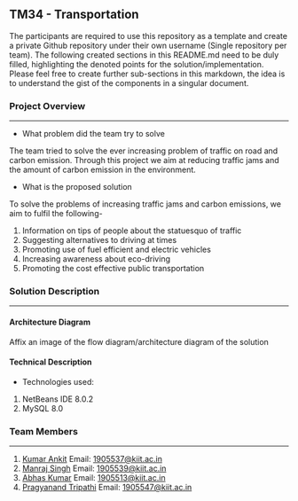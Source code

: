 ## TM34 - Transportation

The participants are required to use this repository as a template and create a private Github repository under their own username (Single repository per team). The following created sections in this README.md need to be duly filled, highlighting the denoted points for the solution/implementation. Please feel free to create further sub-sections in this markdown, the idea is to understand the gist of the components in a singular document.

### Project Overview
----------------------------------

* What problem did the team try to solve

The team tried to solve the ever increasing problem of traffic on road and carbon emission. Through this project we aim at reducing traffic jams and the amount of carbon emission in the environment.

* What is the proposed solution

To solve the problems of increasing traffic jams and carbon emissions, we aim to fulfil the following-
1. Information on tips of people about the statuesquo of traffic
2. Suggesting alternatives to driving at times
3. Promoting use of fuel efficient and electric vehicles
4. Increasing awareness about eco-driving
5. Promoting the cost effective public transportation

### Solution Description
----------------------------------

#### Architecture Diagram

Affix an image of the flow diagram/architecture diagram of the solution

#### Technical Description

* Technologies used:
1. NetBeans IDE 8.0.2
2. MySQL 8.0


### Team Members
----------------------------------

1. [Kumar Ankit](https://github.com/Masters-Akt)
	Email: 1905537@kiit.ac.in
2. [Manraj Singh](https://github.com/manraj1729)
	Email: 1905539@kiit.ac.in
3. [Abhas Kumar](https://github.com/KrAbhas)
	Email: 1905513@kiit.ac.in
4. [Pragyanand Tripathi](https://github.com/Hunter-DIII)
	Email: 1905547@kiit.ac.in
